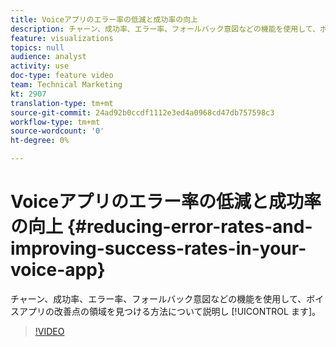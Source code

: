 ```yaml
---
title: Voiceアプリのエラー率の低減と成功率の向上
description: チャーン、成功率、エラー率、フォールバック意図などの機能を使用して、ボイスアプリの改善点を見つける方法について説明します。
feature: visualizations
topics: null
audience: analyst
activity: use
doc-type: feature video
team: Technical Marketing
kt: 2907
translation-type: tm+mt
source-git-commit: 24ad92b0ccdf1112e3ed4a0968cd47db757598c3
workflow-type: tm+mt
source-wordcount: '0'
ht-degree: 0%

---
```



# Voiceアプリのエラー率の低減と成功率の向上 {#reducing-error-rates-and-improving-success-rates-in-your-voice-app}

チャーン、成功率、エラー率、フォールバック意図などの機能を使用して、ボイスアプリの改善点の領域を見つける方法について説明し [!UICONTROL ます]。

>[!VIDEO](https://video.tv.adobe.com/v/27222/?quality=9)
